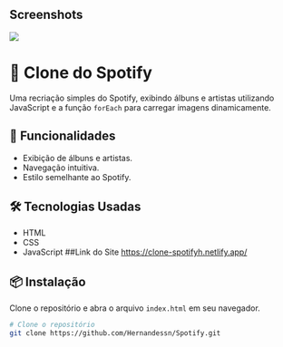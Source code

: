

## Screenshots

<img src="
https://cdn.discordapp.com/attachments/1225612992201363552/1292589613755535481/spotify.PNG?ex=67044963&is=6702f7e3&hm=2042790e4c2e68aee73d3e9a15895f69dbe48dcca672912c11727a9022957015&" />

# 🎵 Clone do Spotify

Uma recriação simples do Spotify, exibindo álbuns e artistas utilizando JavaScript e a função `forEach` para carregar imagens dinamicamente.

## 🚀 Funcionalidades

- Exibição de álbuns e artistas.
- Navegação intuitiva.
- Estilo semelhante ao Spotify.

## 🛠️ Tecnologias Usadas

- HTML
- CSS
- JavaScript
##Link do Site
https://clone-spotifyh.netlify.app/
## 📦 Instalação

Clone o repositório e abra o arquivo `index.html` em seu navegador.

```bash
# Clone o repositório
git clone https://github.com/Hernandessn/Spotify.git





